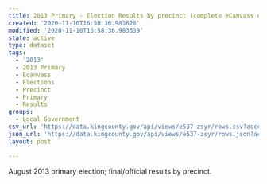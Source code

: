 ```yaml
---
title: 2013 Primary - Election Results by precinct (complete eCanvass dataset)
created: '2020-11-10T16:58:36.983628'
modified: '2020-11-10T16:58:36.983639'
state: active
type: dataset
tags:
  - '2013'
  - 2013 Primary
  - Ecanvass
  - Elections
  - Precinct
  - Primary
  - Results
groups:
  - Local Government
csv_url: 'https://data.kingcounty.gov/api/views/e537-zsyr/rows.csv?accessType=DOWNLOAD'
json_url: 'https://data.kingcounty.gov/api/views/e537-zsyr/rows.json?accessType=DOWNLOAD'
layout: post

---
```

August 2013 primary election; final/official results by precinct.
